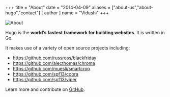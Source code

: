 +++
title = "About"
date = "2014-04-09"
aliases = ["about-us","about-hugo","contact"]
[ author ]
  name = "Vidushi"
+++

![About](/img/vidushi.jpeg)

Hugo is the **world’s fastest framework for building websites**. It is written in Go.

It makes use of a variety of open source projects including:

- https://github.com/russross/blackfriday
- https://github.com/alecthomas/chroma
- https://github.com/muesli/smartcrop
- https://github.com/spf13/cobra
- https://github.com/spf13/viper

Learn more and contribute on [GitHub](https://github.com/gohugoio).
